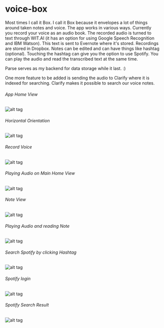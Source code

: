 # voice-box
Most times I call it Box. I call it Box because it envelopes a lot of things around taken notes and voice. The app works in various ways. Currently you record your voice as an audio book. The recorded audio is turned to text through WIT.AI (it has an option for using Google Speech Recognition and IBM Watson). This text is sent to Evernote where it's stored. Recordings are stored in Dropbox. Notes can be edited and can have things like hashtag (optional). Touching the hashtag can give you the option to use Spotify. You can play the audio and read the transcribed text at the same time.

Parse serves as my backend for data storage while it last. :)

One more feature to be added is sending the audio to Clarify where it is indexed for searching. Clarify makes it possible to search our voice notes.

###### App Home View 
![alt tag](https://github.com/ituaijagbone/voice-box/blob/github/app/Box/assets/main_page.png)


###### Horizontal Orientation 
![alt tag](https://github.com/ituaijagbone/voice-box/blob/github/app/Box/assets/main_page_horizontal_orientation.png)


###### Record Voice 
![alt tag](https://github.com/ituaijagbone/voice-box/blob/github/app/Box/assets/record_voice.png)

###### Playing Audio on Main Home View 
![alt tag](https://github.com/ituaijagbone/voice-box/blob/github/app/Box/assets/playing_audio_from_main_page.png)


###### Note View 
![alt tag](https://github.com/ituaijagbone/voice-box/blob/github/app/Box/assets/note_view_of_transcribed_audio.png)


###### Playing Audio and reading Note 
![alt tag](https://github.com/ituaijagbone/voice-box/blob/github/app/Box/assets/playing_audio.png)

###### Search Spotify by clicking Hashtag 
![alt tag](https://github.com/ituaijagbone/voice-box/blob/github/app/Box/assets/search_spotify.png)

###### Spotify login 
![alt tag](https://github.com/ituaijagbone/voice-box/blob/github/app/Box/assets/spotify_login.png)

###### Spotify Search Result 
![alt tag](https://github.com/ituaijagbone/voice-box/blob/github/app/Box/assets/search_result.png)

